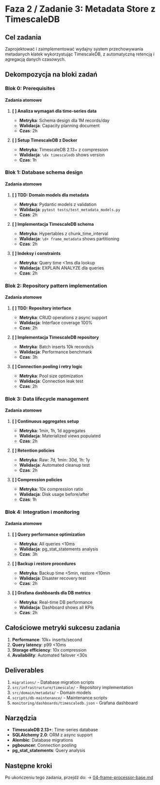# Faza 2 / Zadanie 3: Metadata Store z TimescaleDB

## Cel zadania

Zaprojektować i zaimplementować wydajny system przechowywania metadanych klatek wykorzystując TimescaleDB, z automatyczną retencją i agregacją danych czasowych.

## Dekompozycja na bloki zadań

### Blok 0: Prerequisites

#### Zadania atomowe

1. **[ ] Analiza wymagań dla time-series data**
   - **Metryka**: Schema design dla 1M records/day
   - **Walidacja**: Capacity planning document
   - **Czas**: 2h

2. **[ ] Setup TimescaleDB z Docker**
   - **Metryka**: TimescaleDB 2.13+ z compression
   - **Walidacja**: `\dx timescaledb` shows version
   - **Czas**: 1h

### Blok 1: Database schema design

#### Zadania atomowe

1. **[ ] TDD: Domain models dla metadata**
   - **Metryka**: Pydantic models z validation
   - **Walidacja**: `pytest tests/test_metadata_models.py`
   - **Czas**: 2h

2. **[ ] Implementacja TimescaleDB schema**
   - **Metryka**: Hypertables z chunk_time_interval
   - **Walidacja**: `\d+ frame_metadata` shows partitioning
   - **Czas**: 2h

3. **[ ] Indeksy i constraints**
   - **Metryka**: Query time <1ms dla lookup
   - **Walidacja**: EXPLAIN ANALYZE dla queries
   - **Czas**: 2h

### Blok 2: Repository pattern implementation

#### Zadania atomowe

1. **[ ] TDD: Repository interface**
   - **Metryka**: CRUD operations z async support
   - **Walidacja**: Interface coverage 100%
   - **Czas**: 2h

2. **[ ] Implementacja TimescaleDB repository**
   - **Metryka**: Batch inserts 10k records/s
   - **Walidacja**: Performance benchmark
   - **Czas**: 3h

3. **[ ] Connection pooling i retry logic**
   - **Metryka**: Pool size optimization
   - **Walidacja**: Connection leak test
   - **Czas**: 2h

### Blok 3: Data lifecycle management

#### Zadania atomowe

1. **[ ] Continuous aggregates setup**
   - **Metryka**: 1min, 1h, 1d aggregates
   - **Walidacja**: Materialized views populated
   - **Czas**: 2h

2. **[ ] Retention policies**
   - **Metryka**: Raw: 7d, 1min: 30d, 1h: 1y
   - **Walidacja**: Automated cleanup test
   - **Czas**: 2h

3. **[ ] Compression policies**
   - **Metryka**: 10x compression ratio
   - **Walidacja**: Disk usage before/after
   - **Czas**: 1h

### Blok 4: Integration i monitoring

#### Zadania atomowe

1. **[ ] Query performance optimization**
   - **Metryka**: All queries <10ms
   - **Walidacja**: pg_stat_statements analysis
   - **Czas**: 3h

2. **[ ] Backup i restore procedures**
   - **Metryka**: Backup time <5min, restore <10min
   - **Walidacja**: Disaster recovery test
   - **Czas**: 2h

3. **[ ] Grafana dashboards dla DB metrics**
   - **Metryka**: Real-time DB performance
   - **Walidacja**: Dashboard shows all KPIs
   - **Czas**: 2h

## Całościowe metryki sukcesu zadania

1. **Performance**: 10k+ inserts/second
2. **Query latency**: p99 <10ms
3. **Storage efficiency**: 10x compression
4. **Availability**: Automated failover <30s

## Deliverables

1. `migrations/` - Database migration scripts
2. `src/infrastructure/timescale/` - Repository implementation
3. `src/domain/metadata/` - Domain models
4. `scripts/db-maintenance/` - Maintenance scripts
5. `monitoring/dashboards/timescaledb.json` - Grafana dashboard

## Narzędzia

- **TimescaleDB 2.13+**: Time-series database
- **SQLAlchemy 2.0**: ORM z async support
- **Alembic**: Database migrations
- **pgbouncer**: Connection pooling
- **pg_stat_statements**: Query analysis

## Następne kroki

Po ukończeniu tego zadania, przejdź do:
→ [04-frame-processor-base.md](./04-frame-processor-base.md)

